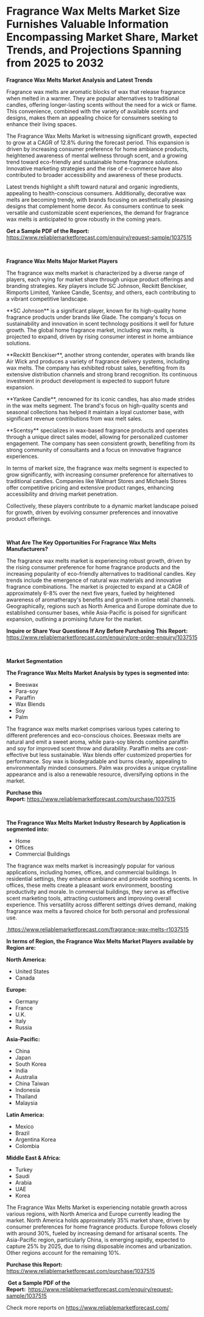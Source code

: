 <p><h1>Fragrance Wax Melts Market Size Furnishes Valuable Information Encompassing Market Share, Market Trends, and Projections Spanning from 2025 to 2032</h1></p><p><strong>Fragrance Wax Melts Market Analysis and Latest Trends</strong></p>
<p><p>Fragrance wax melts are aromatic blocks of wax that release fragrance when melted in a warmer. They are popular alternatives to traditional candles, offering longer-lasting scents without the need for a wick or flame. This convenience, combined with the variety of available scents and designs, makes them an appealing choice for consumers seeking to enhance their living spaces.</p><p>The Fragrance Wax Melts Market is witnessing significant growth, expected to grow at a CAGR of 12.8% during the forecast period. This expansion is driven by increasing consumer preference for home ambiance products, heightened awareness of mental wellness through scent, and a growing trend toward eco-friendly and sustainable home fragrance solutions. Innovative marketing strategies and the rise of e-commerce have also contributed to broader accessibility and awareness of these products.</p><p>Latest trends highlight a shift toward natural and organic ingredients, appealing to health-conscious consumers. Additionally, decorative wax melts are becoming trendy, with brands focusing on aesthetically pleasing designs that complement home decor. As consumers continue to seek versatile and customizable scent experiences, the demand for fragrance wax melts is anticipated to grow robustly in the coming years.</p></p>
<p><strong>Get a Sample PDF of the Report:&nbsp;</strong> <a href="https://www.reliablemarketforecast.com/enquiry/request-sample/1037515?utm_campaign=2397&utm_medium=2&utm_source=Github&utm_content=ia&utm_term=04042025&utm_id=fragrance-wax-melts">https://www.reliablemarketforecast.com/enquiry/request-sample/1037515</a></p>
<p>&nbsp;</p>
<p><strong>Fragrance Wax Melts Major Market Players</strong></p>
<p><p>The fragrance wax melts market is characterized by a diverse range of players, each vying for market share through unique product offerings and branding strategies. Key players include SC Johnson, Reckitt Benckiser, Rimports Limited, Yankee Candle, Scentsy, and others, each contributing to a vibrant competitive landscape.</p><p>**SC Johnson** is a significant player, known for its high-quality home fragrance products under brands like Glade. The company's focus on sustainability and innovation in scent technology positions it well for future growth. The global home fragrance market, including wax melts, is projected to expand, driven by rising consumer interest in home ambiance solutions.</p><p>**Reckitt Benckiser**, another strong contender, operates with brands like Air Wick and produces a variety of fragrance delivery systems, including wax melts. The company has exhibited robust sales, benefiting from its extensive distribution channels and strong brand recognition. Its continuous investment in product development is expected to support future expansion.</p><p>**Yankee Candle**, renowned for its iconic candles, has also made strides in the wax melts segment. The brand's focus on high-quality scents and seasonal collections has helped it maintain a loyal customer base, with significant revenue contributions from wax melt sales.</p><p>**Scentsy** specializes in wax-based fragrance products and operates through a unique direct sales model, allowing for personalized customer engagement. The company has seen consistent growth, benefiting from its strong community of consultants and a focus on innovative fragrance experiences.</p><p>In terms of market size, the fragrance wax melts segment is expected to grow significantly, with increasing consumer preference for alternatives to traditional candles. Companies like Walmart Stores and Michaels Stores offer competitive pricing and extensive product ranges, enhancing accessibility and driving market penetration.</p><p>Collectively, these players contribute to a dynamic market landscape poised for growth, driven by evolving consumer preferences and innovative product offerings.</p></p>
<p>&nbsp;</p>
<p><strong>What Are The Key Opportunities For Fragrance Wax Melts Manufacturers?</strong></p>
<p><p>The fragrance wax melts market is experiencing robust growth, driven by the rising consumer preference for home fragrance products and the increasing popularity of eco-friendly alternatives to traditional candles. Key trends include the emergence of natural wax materials and innovative fragrance combinations. The market is projected to expand at a CAGR of approximately 6-8% over the next five years, fueled by heightened awareness of aromatherapy's benefits and growth in online retail channels. Geographically, regions such as North America and Europe dominate due to established consumer bases, while Asia-Pacific is poised for significant expansion, outlining a promising future for the market.</p></p>
<p><strong>Inquire or Share Your Questions If Any Before Purchasing This Report:</strong> <a href="https://www.reliablemarketforecast.com/enquiry/pre-order-enquiry/1037515?utm_campaign=2397&utm_medium=2&utm_source=Github&utm_content=ia&utm_term=04042025&utm_id=fragrance-wax-melts">https://www.reliablemarketforecast.com/enquiry/pre-order-enquiry/1037515</a></p>
<p>&nbsp;</p>
<p><strong>Market Segmentation</strong></p>
<p><strong>The Fragrance Wax Melts Market Analysis by types is segmented into:</strong></p>
<p><ul><li>Beeswax</li><li>Para-soy</li><li>Paraffin</li><li>Wax Blends</li><li>Soy</li><li>Palm</li></ul></p>
<p><p>The fragrance wax melts market comprises various types catering to different preferences and eco-conscious choices. Beeswax melts are natural and emit a sweet aroma, while para-soy blends combine paraffin and soy for improved scent throw and durability. Paraffin melts are cost-effective but less sustainable. Wax blends offer customized properties for performance. Soy wax is biodegradable and burns cleanly, appealing to environmentally minded consumers. Palm wax provides a unique crystalline appearance and is also a renewable resource, diversifying options in the market.</p></p>
<p><strong>Purchase this Report:&nbsp;</strong><a href="https://www.reliablemarketforecast.com/purchase/1037515?utm_campaign=2397&utm_medium=2&utm_source=Github&utm_content=ia&utm_term=04042025&utm_id=fragrance-wax-melts">https://www.reliablemarketforecast.com/purchase/1037515</a></p>
<p>&nbsp;</p>
<p><strong>The Fragrance Wax Melts Market Industry Research by Application is segmented into:</strong></p>
<p><ul><li>Home</li><li>Offices</li><li>Commercial Buildings</li></ul></p>
<p><p>The fragrance wax melts market is increasingly popular for various applications, including homes, offices, and commercial buildings. In residential settings, they enhance ambiance and provide soothing scents. In offices, these melts create a pleasant work environment, boosting productivity and morale. In commercial buildings, they serve as effective scent marketing tools, attracting customers and improving overall experience. This versatility across different settings drives demand, making fragrance wax melts a favored choice for both personal and professional use.</p></p>
<p><a href="https://www.reliablemarketforecast.com/fragrance-wax-melts-r1037515?utm_campaign=2397&utm_medium=2&utm_source=Github&utm_content=ia&utm_term=04042025&utm_id=fragrance-wax-melts">&nbsp;https://www.reliablemarketforecast.com/fragrance-wax-melts-r1037515</a></p>
<p><strong>In terms of Region, the Fragrance Wax Melts Market Players available by Region are:</strong></p>
<p>
    <p> <strong> North America: </strong>
        <ul>
            <li>United States</li>
            <li>Canada</li>
        </ul>
        </p> 
    <p> <strong> Europe: </strong>
        <ul>
            <li>Germany</li>
            <li>France</li>
            <li>U.K.</li>
            <li>Italy</li>
            <li>Russia</li>
        </ul>
        </p> 
    <p> <strong> Asia-Pacific: </strong>
        <ul>
            <li>China</li>
            <li>Japan</li>
            <li>South Korea</li>
            <li>India</li>
            <li>Australia</li>
            <li>China Taiwan</li>
            <li>Indonesia</li>
            <li>Thailand</li>
            <li>Malaysia</li>
        </ul>
        </p> 
    <p> <strong> Latin America: </strong>
        <ul>
            <li>Mexico</li>
            <li>Brazil</li>
            <li>Argentina Korea</li>
            <li>Colombia</li>
        </ul>
        </p> 
    <p> <strong> Middle East & Africa: </strong>
        <ul>
            <li>Turkey</li>
            <li>Saudi</li>
            <li>Arabia</li>
            <li>UAE</li>
            <li>Korea</li>
        </ul>
    </p>
    </p>
<p><p>The Fragrance Wax Melts Market is experiencing notable growth across various regions, with North America and Europe currently leading the market. North America holds approximately 35% market share, driven by consumer preferences for home fragrance products. Europe follows closely with around 30%, fueled by increasing demand for artisanal scents. The Asia-Pacific region, particularly China, is emerging rapidly, expected to capture 25% by 2025, due to rising disposable incomes and urbanization. Other regions account for the remaining 10%.</p></p>
<p><strong>Purchase this Report: </strong><a href="https://www.reliablemarketforecast.com/purchase/1037515?utm_campaign=2397&utm_medium=2&utm_source=Github&utm_content=ia&utm_term=04042025&utm_id=fragrance-wax-melts">https://www.reliablemarketforecast.com/purchase/1037515</a></p>
<p>&nbsp;<strong>Get a Sample PDF of the Report:&nbsp;&nbsp;</strong><a href="https://www.reliablemarketforecast.com/enquiry/request-sample/1037515?utm_campaign=2397&utm_medium=2&utm_source=Github&utm_content=ia&utm_term=04042025&utm_id=fragrance-wax-melts">https://www.reliablemarketforecast.com/enquiry/request-sample/1037515</a></p>
<p><strong></strong></p>
<p>Check more reports on <a href="https://www.reliablemarketforecast.com/?utm_campaign=2397&utm_medium=2&utm_source=Github&utm_content=ia&utm_term=04042025&utm_id=fragrance-wax-melts">https://www.reliablemarketforecast.com/</a></p>